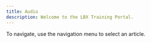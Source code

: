 ```yaml
---
title: Audio
description: Welcome to the LBX Training Portal.
---
```

To navigate, use the navigation menu to select an article.